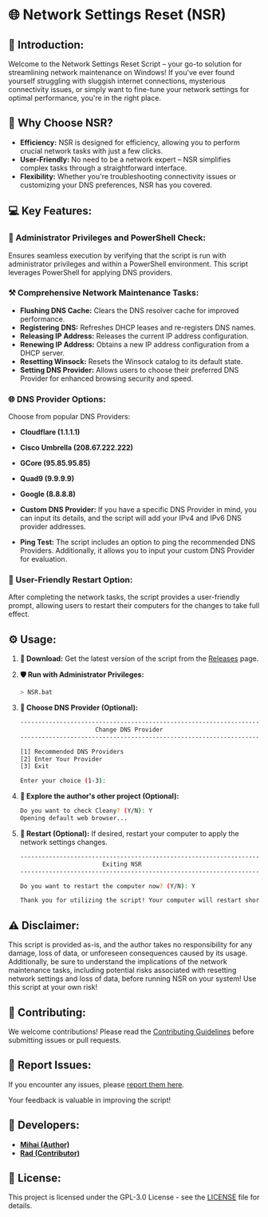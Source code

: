 # 🌐 Network Settings Reset (**NSR**)

## 🚀 Introduction:

Welcome to the Network Settings Reset Script – your go-to solution for streamlining network maintenance on Windows! If you've ever found yourself struggling with sluggish internet connections, mysterious connectivity issues, or simply want to fine-tune your network settings for optimal performance, you're in the right place.

## 🌟 Why Choose NSR?

- **Efficiency:** NSR is designed for efficiency, allowing you to perform crucial network tasks with just a few clicks.
- **User-Friendly:** No need to be a network expert – NSR simplifies complex tasks through a straightforward interface.
- **Flexibility:** Whether you're troubleshooting connectivity issues or customizing your DNS preferences, NSR has you covered.

## 💻 Key Features:

### 🔰 Administrator Privileges and PowerShell Check:

Ensures seamless execution by verifying that the script is run with administrator privileges and within a PowerShell environment. This script leverages PowerShell for applying DNS providers.

### ⚒️ Comprehensive Network Maintenance Tasks:

- **Flushing DNS Cache:** Clears the DNS resolver cache for improved performance.
- **Registering DNS:** Refreshes DHCP leases and re-registers DNS names.
- **Releasing IP Address:** Releases the current IP address configuration.
- **Renewing IP Address:** Obtains a new IP address configuration from a DHCP server.
- **Resetting Winsock:** Resets the Winsock catalog to its default state.
- **Setting DNS Provider:** Allows users to choose their preferred DNS Provider for enhanced browsing security and speed.

### 🌐 DNS Provider Options:

Choose from popular DNS Providers:
- **Cloudflare (1.1.1.1)**
- **Cisco Umbrella (208.67.222.222)**
- **GCore (95.85.95.85)**
- **Quad9 (9.9.9.9)**
- **Google (8.8.8.8)**

- **Custom DNS Provider:** If you have a specific DNS Provider in mind, you can input its details, and the script will add your IPv4 and IPv6 DNS provider addresses.
- **Ping Test:** The script includes an option to ping the recommended DNS Providers. Additionally, it allows you to input your custom DNS Provider for evaluation.

### 🤝 User-Friendly Restart Option:

After completing the network tasks, the script provides a user-friendly prompt, allowing users to restart their computers for the changes to take full effect.

## ⚙️ Usage:

1. **📁 Download:** 
Get the latest version of the script from the [Releases](https://github.com/M1HA15/Network-Settings-Reset/releases) page.

2. **🛡️ Run with Administrator Privileges:**
   ```bash
   > NSR.bat
   ```
   
3. **🚨 Choose DNS Provider (Optional):**
   ```bash
   ---------------------------------------------------------------------
                        Change DNS Provider
   ---------------------------------------------------------------------

   [1] Recommended DNS Providers
   [2] Enter Your Provider
   [3] Exit

   Enter your choice (1-3):
   ```

4. **📢 Explore the author's other project (Optional):**
   ```bash
   Do you want to check Cleany? (Y/N): Y
   Opening default web browser...
   ```

5. **🌌 Restart (Optional):**
If desired, restart your computer to apply the network settings changes.
     ```bash
   ---------------------------------------------------------------------
                            Exiting NSR
   ---------------------------------------------------------------------

   Do you want to restart the computer now? (Y/N): Y
     
   Thank you for utilizing the script! Your computer will restart shortly...
     ```

## ⚠️ Disclaimer:
This script is provided as-is, and the author takes no responsibility for any damage, loss of data, or unforeseen consequences caused by its usage. Additionally, be sure to understand the implications of the network maintenance tasks, including potential risks associated with resetting network settings and loss of data, before running NSR on your system! Use this script at your own risk!

## 📝 Contributing:
We welcome contributions! Please read the [Contributing Guidelines](https://github.com/M1HA15/Network-Settings-Reset/blob/main/CONTRIBUTING.md) before submitting issues or pull requests.

## 🚧 Report Issues:
If you encounter any issues, please [report them here](https://github.com/M1HA15/Network-Settings-Reset/issues).

Your feedback is valuable in improving the script!

## 🚀 Developers:
- **[Mihai (Author)](https://github.com/M1HA15)**
- **[Rad (Contributor)](https://github.com/RadNotRed)**

## 📃 License:
This project is licensed under the GPL-3.0 License - see the [LICENSE](https://github.com/M1HA15/Network-Settings-Reset/blob/main/LICENSE) file for details.

